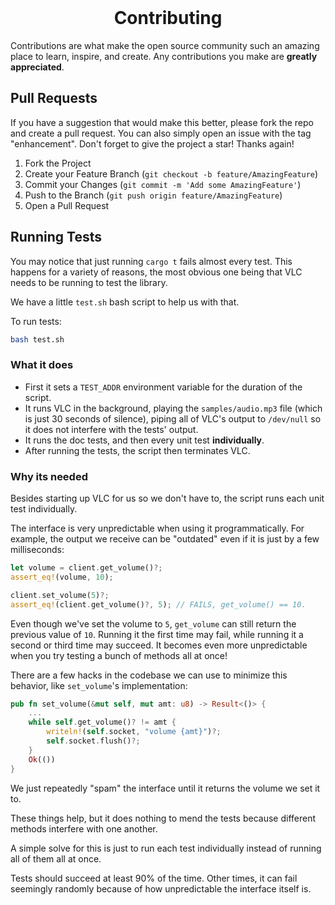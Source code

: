 <br />
<div align="center">
    <h1>Contributing</h1>
</div>

Contributions are what make the open source community such an amazing place to learn, inspire, and create. Any contributions you make are **greatly appreciated**.

## Pull Requests

If you have a suggestion that would make this better, please fork the repo and create a pull request. You can also simply open an issue with the tag "enhancement".
Don't forget to give the project a star! Thanks again!

1. Fork the Project
2. Create your Feature Branch (`git checkout -b feature/AmazingFeature`)
3. Commit your Changes (`git commit -m 'Add some AmazingFeature'`)
4. Push to the Branch (`git push origin feature/AmazingFeature`)
5. Open a Pull Request

## Running Tests

You may notice that just running `cargo t` fails almost every test. This happens for a variety of reasons, the most obvious one being that VLC needs to be running to test the library.

We have a little `test.sh` bash script to help us with that.

To run tests:

```sh
bash test.sh
```

### What it does

* First it sets a `TEST_ADDR` environment variable for the duration of the script.
* It runs VLC in the background, playing the `samples/audio.mp3` file (which is just 30 seconds of silence), piping all of VLC's output to `/dev/null` so it does not interfere with the tests' output.
* It runs the doc tests, and then every unit test **individually**.
* After running the tests, the script then terminates VLC.

### Why its needed

Besides starting up VLC for us so we don't have to, the script runs each unit test individually.

The interface is very unpredictable when using it programmatically. For example, the output we receive can be "outdated" even if it is just by a few milliseconds:

```rust
let volume = client.get_volume()?;
assert_eq!(volume, 10);

client.set_volume(5)?;
assert_eq!(client.get_volume()?, 5); // FAILS, get_volume() == 10.
```

Even though we've set the volume to `5`, `get_volume` can still return the previous value of `10`. Running it the first time may fail, while running it a second or third time may succeed. It becomes even more unpredictable when you try testing a bunch of methods all at once!

There are a few hacks in the codebase we can use to minimize this behavior, like `set_volume`'s implementation:

```rust
pub fn set_volume(&mut self, mut amt: u8) -> Result<()> {
    ...
    while self.get_volume()? != amt {
        writeln!(self.socket, "volume {amt}")?;
        self.socket.flush()?;
    }
    Ok(())
}
```

We just repeatedly "spam" the interface until it returns the volume we set it to.

These things help, but it does nothing to mend the tests because different methods interfere with one another.

A simple solve for this is just to run each test individually instead of running all of them all at once.

Tests should succeed at least 90% of the time. Other times, it can fail seemingly randomly because of how unpredictable the interface itself is.